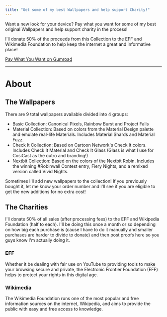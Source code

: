```yaml
---
title: "Get some of my best Wallpapers and help support Charity!"
---
```


Want a new look for your device? Pay what you want for some of my best original Wallpapers and help support charity in the process!

I'll donate 50% of the proceeds from this Collection to the EFF and Wikimedia Foundation to help keep the internet a great and informative place!

<script src="https://gumroad.com/js/gumroad.js"></script>
<a class="gumroad-button" href="https://gum.co/hPGKX" target="_blank">Pay What You Want on Gumroad</a>

---

# About
## The Wallpapers
There are 9 total wallpapers available divided into 4 groups:

- Basic Collection: Canonical Pixels, Rainbow Burst and Project Falls
- Material Collection: Based on colors from the Material Design palette and emulate real-life Materials. Includes Material Shards and Material Fuzz.
- Check It Collection: Based on Cartoon Network's Check It colors. Includes Check It Material and Check It Glass (Glass is what I use for CosiCast as the outro and branding!)
- Nextbit Collection: Based on the colors of the Nextbit Robin. Includes the winning #Robinwall Contest entry, Fiery Nights, and a remixed version called Vivid Nights.

<p class="note">Sometimes I'll add new wallpapers to the collection! If you previously bought it, let me know your order number and I'll see if you are eligible to get the new additions for no extra cost!</p>

## The Charities
I'll donate 50% of all sales (after processing fees) to the EFF and Wikipedia Foundation (half to each). I'll be doing this once a month or so depending on how big each purchase is (cause I have to do it manually and smaller purchases are harder to divide to donate) and then post proofs here so you guys know I'm actually doing it.

### EFF
Whether it be dealing with fair use on YouTube to providing tools to make your browsing secure and private, the  Electronic Frontier Foundation (EFF) helps to protect your rights in this digital age.

### Wikimedia
The Wikimedia Foundation runs one of the most popular and free information sources on the internet, Wikipedia, and aims to provide the public with easy and free access to knowledge.
